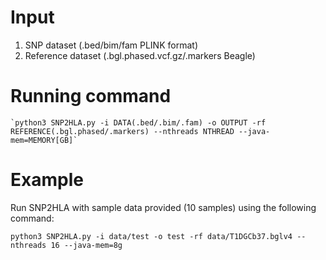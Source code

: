 # Input
1. SNP dataset (.bed/bim/fam PLINK format)
2. Reference dataset (.bgl.phased.vcf.gz/.markers Beagle)

# Running command
	`python3 SNP2HLA.py -i DATA(.bed/.bim/.fam) -o OUTPUT -rf REFERENCE(.bgl.phased/.markers) --nthreads NTHREAD --java-mem=MEMORY[GB]`

# Example
Run SNP2HLA with sample data provided (10 samples) using the following command:

	python3 SNP2HLA.py -i data/test -o test -rf data/T1DGCb37.bglv4 --nthreads 16 --java-mem=8g
